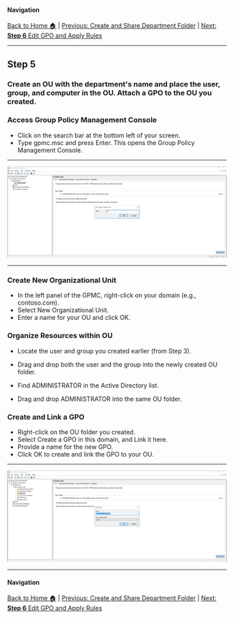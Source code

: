 #### Navigation

[Back to Home 🏠](../README.md) | [Previous: Create and Share Department Folder](step4.md) | [Next: **Step 6** Edit GPO and Apply Rules](step6.md)

---


## Step 5

### Create an OU with the department's name and place the user, group, and computer in the OU. Attach a GPO to the OU you created.

### Access Group Policy Management Console

- Click on the search bar at the bottom left of your screen.
- Type gpmc.msc and press Enter. This opens the Group Policy Management Console.

---

![alt text](https://github.com/hcoco1/Career-Simulation-2/blob/main/images/step_5_1.png?raw=true)

---

### Create New Organizational Unit

- In the left panel of the GPMC, right-click on your domain (e.g., contoso.com).
- Select New Organizational Unit.
- Enter a name for your OU and click OK.

### Organize Resources within OU


- Locate the user and group you created earlier (from Step 3).
- Drag and drop both the user and the group into the newly created OU folder.

- Find ADMINISTRATOR in the Active Directory list.
- Drag and drop ADMINISTRATOR into the same OU folder.

### Create and Link a GPO

- Right-click on the OU folder you created.
- Select Create a GPO in this domain, and Link it here.
- Provide a name for the new GPO.
- Click OK to create and link the GPO to your OU.
---

![alt text](https://github.com/hcoco1/Career-Simulation-2/blob/main/images/step_5_2.png?raw=true)

---

#### Navigation

[Back to Home 🏠](../README.md) | [Previous: Create and Share Department Folder](step4.md) | [Next: **Step 6** Edit GPO and Apply Rules](step6.md)

